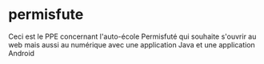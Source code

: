 # permisfute
Ceci est le PPE concernant l'auto-école Permisfuté qui souhaite s'ouvrir au web mais aussi au numérique avec une application Java et une application Android
